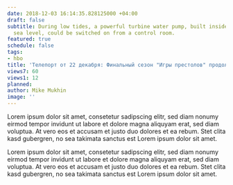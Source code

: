 ```yaml
---
date: 2018-12-03 16:14:35.828125000 +04:00
draft: false
subtitle: During low tides, a powerful turbine water pump, built inside a cave at
  sea level, could be switched on from a control room.
featured: true
schedule: false
tags:
- hbo
title: 'Телепорт от 22 декабря: Финальный сезон "Игры престолов" продолжает откладываться'
views7: 60
views1: 12
planned: 
author: Mike Mukhin
image: ''
---
```


Lorem ipsum dolor sit amet, consetetur sadipscing elitr, sed diam nonumy eirmod tempor invidunt ut labore et dolore magna aliquyam erat, sed diam voluptua. At vero eos et accusam et justo duo dolores et ea rebum. Stet clita kasd gubergren, no sea takimata sanctus est Lorem ipsum dolor sit amet.

Lorem ipsum dolor sit amet, consetetur sadipscing elitr, sed diam nonumy eirmod tempor invidunt ut labore et dolore magna aliquyam erat, sed diam voluptua. At vero eos et accusam et justo duo dolores et ea rebum. Stet clita kasd gubergren, no sea takimata sanctus est Lorem ipsum dolor sit amet. 